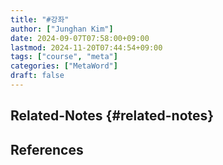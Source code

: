 ```yaml
---
title: "#강좌"
author: ["Junghan Kim"]
date: 2024-09-07T07:58:00+09:00
lastmod: 2024-11-20T07:44:54+09:00
tags: ["course", "meta"]
categories: ["MetaWord"]
draft: false
---
```


## Related-Notes {#related-notes}

## References

<style>.csl-entry{text-indent: -1.5em; margin-left: 1.5em;}</style><div class="csl-bib-body">
</div>
